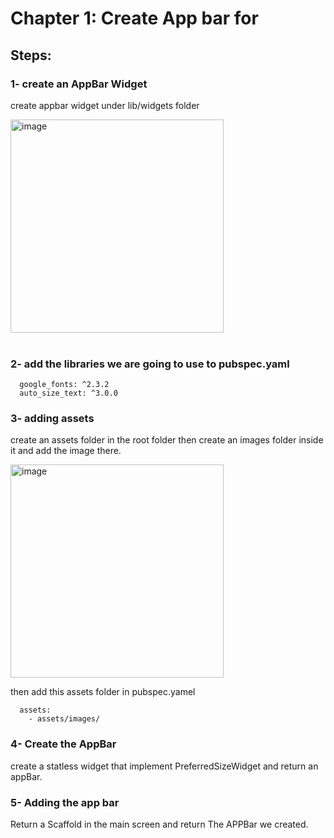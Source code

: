 # Chapter 1: Create App bar for

## Steps: 

### 1- create an AppBar Widget
create appbar widget under lib/widgets folder 

<img width="341" alt="image" src="https://user-images.githubusercontent.com/18642838/170257143-4d1f1cf4-5e39-49d6-a388-d73b305652b2.png">
<br/><br/>

### 2- add the libraries we are going to use to pubspec.yaml 
```
  google_fonts: ^2.3.2
  auto_size_text: ^3.0.0
```
### 3- adding assets 

create an assets folder in the root folder then create an images folder inside it and add the image there. 

<img width="341" alt="image" src="https://user-images.githubusercontent.com/18642838/170258153-5c629532-9c2f-49d5-b819-43787e52b750.png">

then add this assets folder in pubspec.yamel

```
  assets:
    - assets/images/
```

### 4- Create the AppBar
create a statless widget that implement PreferredSizeWidget and return an appBar. 

### 5- Adding the app bar 

Return a Scaffold in the main screen and return The APPBar we created. 